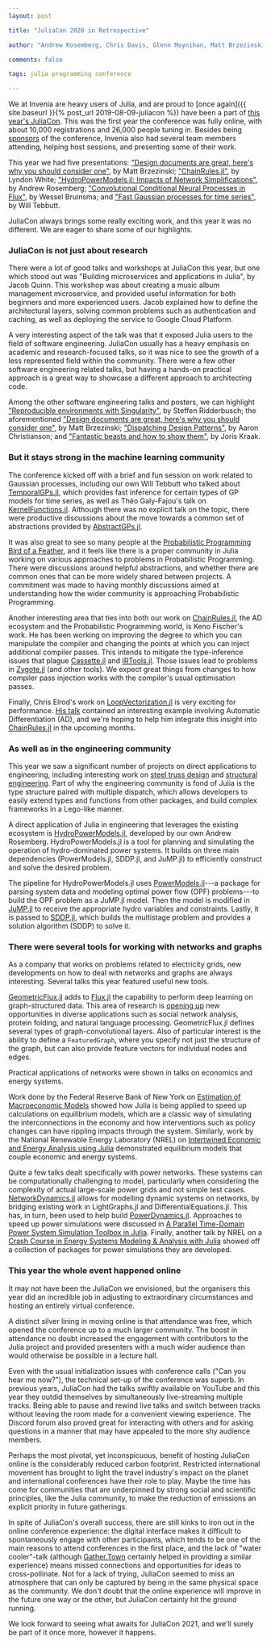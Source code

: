 ```yaml
---
layout: post

title: "JuliaCon 2020 in Retrospective"

author: "Andrew Rosemberg, Chris Davis, Glenn Moynihan, Matt Brzezinski, and Will Tebbutt"

comments: false

tags: julia programming conference

---
```


We at Invenia are heavy users of Julia, and are proud to [once again]({{ site.baseurl }}{% post_url 2019-08-09-juliacon %}) have been a part of [this year's JuliaCon](https://juliacon.org/2020/). This was the first year the conference was fully online, with about 10,000 registrations and 26,000 people tuning in. Besides being [sponsors](https://www.youtube.com/watch?v=xN6ZXfKHDPI) of the conference, Invenia also had several team members attending, helping host sessions, and presenting some of their work.

This year we had five presentations: ["Design documents are great, here's why you should consider one"](https://www.youtube.com/watch?v=XI58hlGA7Is), by Matt Brzezinski; ["ChainRules.jl"](https://www.youtube.com/watch?v=B4NfkkkJ7rs), by Lyndon White; ["HydroPowerModels.jl: Impacts of Network Simplifications"](https://www.youtube.com/watch?v=xUpX-k0oZmo), by Andrew Rosemberg; ["Convolutional Conditional Neural Processes in Flux"](https://www.youtube.com/watch?v=nq6X-w5xgLo), by Wessel Bruinsma; and ["Fast Gaussian processes for time series"](https://www.youtube.com/watch?v=dysmEpX1QoE), by Will Tebbutt.

JuliaCon always brings some really exciting work, and this year it was no different. We are eager to share some of our highlights.


### JuliaCon is not just about research

There were a lot of good talks and workshops at JuliaCon this year, but one which stood out was "Building microservices and applications in Julia", by Jacob Quinn. This workshop was about creating a music album management microservice, and provided useful information for both beginners and more experienced users. Jacob explained how to define the architectural layers, solving common problems such as authentication and caching, as well as deploying the service to Google Cloud Platform.

A very interesting aspect of the talk was that it exposed Julia users to the field of software engineering. JuliaCon usually has a heavy emphasis on academic and research-focused talks, so it was nice to see the growth of a less represented field within the community. There were a few other software engineering related talks, but having a hands-on practical approach is a great way to showcase a different approach to architecting code.

Among the other software engineering talks and posters, we can highlight ["Reproducible environments with Singularity"](https://live.juliacon.org/talk/KCP9NT), by Steffen Ridderbusch; the aforementioned ["Design documents are great, here's why you should consider one"](https://youtu.be/XI58hlGA7Is), by Matt Brzezinski; ["Dispatching Design Patterns"](https://youtu.be/nkSuEkmsB28), by Aaron Christianson; and ["Fantastic beasts and how to show them"](https://live.juliacon.org/uploads/posters/M8KTBL.pdf), by Joris Kraak.


### But it stays strong in the machine learning community

The conference kicked off with a brief and fun session on work related to Gaussian processes, including our own Will Tebbutt who talked about [TemporalGPs.jl](https://www.youtube.com/watch?v=dysmEpX1QoE), which provides fast inference for certain types of GP models for time series, as well as Théo Galy-Fajou's talk on [KernelFunctions.jl](https://www.youtube.com/watch?v=0fKGICZrk3w). Although there was no explicit talk on the topic, there were productive discussions about the move towards a common set of abstractions provided by [AbstractGPs.jl](https://github.com/JuliaGaussianProcesses/AbstractGPs.jl/).

It was also great to see so many people at the [Probabilistic Programming Bird of a Feather](https://discourse.julialang.org/t/juliacon-2020-birds-of-a-feather/39181), and it feels like there is a proper community in Julia working on various approaches to problems in Probabilistic Programming. There were discussions around helpful abstractions, and whether there are common ones that can be more widely shared between projects. A commitment was made to having monthly discussions aimed at understanding how the wider community is approaching Probabilistic Programming.

Another interesting area that ties into both our work on [ChainRules.jl](https://github.com/JuliaDiff/ChainRules.jl/), the AD ecosystem and the Probabilistic Programming world, is Keno Fischer's work. He has been working on improving the degree to which you can manipulate the compiler and changing the points at which you can inject additional compiler passes. This intends to mitigate the type-inference issues that plague [Cassette.jl](https://github.com/jrevels/Cassette.jl) and [IRTools.jl](https://github.com/FluxML/IRTools.jl). Those issues lead to problems in [Zygote.jl](https://github.com/FluxML/Zygote.jl/) (and other tools). We expect great things from changes to how compiler pass injection works with the compiler's usual optimisation passes.

Finally, Chris Elrod's work on [LoopVectorization.jl](https://github.com/chriselrod/LoopVectorization.jl) is very exciting for performance. [His talk](https://www.youtube.com/watch?v=qz2kJdVDWi0) contained an interesting example involving Automatic Differentiation (AD), and we're hoping to help him integrate this insight into [ChainRules.jl](https://github.com/JuliaDiff/ChainRules.jl/) in the upcoming months.


### As well as in the engineering community

This year we saw a significant number of projects on direct applications to engineering, including interesting work on [steel truss design](https://pretalx.com/juliacon2020/talk/review/APWY839YWNAYXCG9GXSVWJJLP7LQ98DW) and [structural engineering](https://pretalx.com/juliacon2020/talk/review/KY87TTQHX9BSHQPDT8HHSTDVZ3G8CJJG). Part of why the engineering community is fond of Julia is the type structure paired with multiple dispatch, which allows developers to easily extend types and functions from other packages, and build complex frameworks in a Lego-like manner.

A direct application of Julia in engineering that leverages the existing ecosystem is [HydroPowerModels.jl](https://www.youtube.com/watch?v=xUpX-k0oZmo), developed by our own Andrew Rosemberg. HydroPowerModels.jl is a tool for planning and simulating the operation of hydro-dominated power systems. It builds on three main dependencies (PowerModels.jl, SDDP.jl, and JuMP.jl) to efficiently construct and solve the desired problem.

The pipeline for HydroPowerModels.jl uses [PowerModels.jl](https://github.com/lanl-ansi/PowerModels.jl)---a package for parsing system data and modeling optimal power flow (OPF) problems---to build the OPF problem as a JuMP.jl model. Then the model is modified in [JuMP.jl](https://github.com/jump-dev/JuMP.jl) to receive the appropriate hydro variables and constraints. Lastly, it is passed to [SDDP.jl](https://github.com/odow/SDDP.jl), which builds the multistage problem and provides a solution algorithm (SDDP) to solve it.


### There were several tools for working with networks and graphs

As a company that works on problems related to electricity grids, new developments on how to deal with networks and graphs are always interesting. Several talks this year featured useful new tools.

[GeometricFlux.jl](https://github.com/yuehhua/GeometricFlux.jl) adds to [Flux.jl](https://github.com/FluxML/Flux.jl) the capability to perform deep learning on graph-structured data. This area of research is [opening up](https://arxiv.org/abs/1611.08097) new opportunities in diverse applications such as social network analysis, protein folding, and natural language processing. GeometricFlux.jl defines several types of graph-convolutional layers.  Also of particular interest is the ability to define a `FeaturedGraph`, where you specify not just the structure of the graph, but can also provide feature vectors for individual nodes and edges.

Practical applications of networks were shown in talks on economics and energy systems.

Work done by the Federal Reserve Bank of New York on [Estimation of Macroeconomic Models](https://www.youtube.com/watch?v=q3KoMloafwY) showed how Julia is being applied to speed up calculations on equilibrium models, which are a classic way of simulating the interconnections in the economy and how interventions such as policy changes can have rippling impacts through the system.  Similarly, work by the National Renewable Energy Laboratory (NREL) on [Intertwined Economic and Energy Analysis using Julia](https://www.youtube.com/watch?v=IU4PVKTVNTI) demonstrated equilibrium models that couple economic and energy systems.

Quite a few talks dealt specifically with power networks. These systems can be computationally challenging to model, particularly when considering the complexity of actual large-scale power grids and not simple test cases.   [NetworkDynamics.jl](https://www.youtube.com/watch?v=GrmnbDYr6mM) allows for modelling dynamic systems on networks, by bridging existing work in LightGraphs.jl and DifferentialEquations.jl.  This has, in turn, been used to help build [PowerDynamics.jl](https://juliaenergy.github.io/PowerDynamics.jl/stable/).  Approaches to speed up power simulations were discussed in [A Parallel Time-Domain Power System Simulation Toolbox in Julia](https://www.youtube.com/watch?v=RKtIxZfhdXU).  Finally, another talk by NREL on a [Crash Course in Energy Systems Modeling & Analysis with Julia](https://www.youtube.com/watch?v=kQNOG4tGJdg) showed off a collection of packages for power simulations they are developed.


### This year the whole event happened online

It may not have been the JuliaCon we envisioned, but the organisers this year did an incredible job in adjusting to extraordinary circumstances and hosting an entirely virtual conference.

A distinct silver lining in moving online is that attendance was free, which opened the conference up to a much larger community. The boost in attendance no doubt increased the engagement with contributors to the Julia project and provided presenters with a much wider audience than would otherwise be possible in a lecture hall.

Even with the usual initialization issues with conference calls ("Can you hear me now?"), the technical set-up of the conference was superb. In previous years, JuliaCon had the talks swiftly available on YouTube and this year they outdid themselves by simultaneously live-streaming multiple tracks. Being able to pause and rewind live talks and switch between tracks without leaving the room made for a convenient viewing experience. The Discord forum also proved great for interacting with others and for asking questions in a manner that may have appealed to the more shy audience members.

Perhaps the most pivotal, yet inconspicuous, benefit of hosting JuliaCon online is the considerably reduced carbon footprint. Restricted international movement has brought to light the travel industry's impact on the planet and international conferences have their role to play. Maybe the time has come for communities that are underpinned by strong social and scientific principles, like the Julia community, to make the reduction of emissions an explicit priority in future gatherings.

In spite of JuliaCon's overall success, there are still kinks to iron out in the online conference experience: the digital interface makes it difficult to spontaneously engage with other participants, which tends to be one of the main reasons to attend conferences in the first place, and the lack of "water cooler"-talk (although [Gather.Town](https://gather.town/rBrwIUqeDkb5JTxu/juliacon2020) certainly helped in providing a similar experience) means missed connections and opportunities for ideas to cross-pollinate. Not for a lack of trying, JuliaCon seemed to miss an atmosphere that can only be captured by being in the same physical space as the community. We don't doubt that the online experience will improve in the future one way or the other, but JuliaCon certainly hit the ground running.

We look forward to seeing what awaits for JuliaCon 2021, and we'll surely be part of it once more, however it happens.
